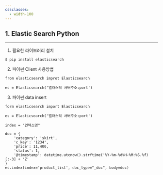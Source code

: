 ```yaml
---
cssclasses:
  - width-100
---
```

## 1. Elastic Search Python
---
1.  필요한 라이브러리 설치

```
$ pip install elasticsearch
```

2.  파이썬 Client 사용방법
```
from elasticsearch improt Elasticsearch

es = Elasticsearch('엘라스틱 서버주소:port')
```

3. 파이썬 data insert 
```
form elasticsearch import Elasticsearch

es = Elasticsearch('엘라스틱 서버주소:port')

index = "인덱스명"

doc = {
	'category': 'skirt',
	'c_key': '1234',
	'price': 11,400,
	'status': 1,
	'@timestamp': datetime.utcnow().strftime('%Y-%m-%d%H-%M:%S.%f)[:-3] + 'Z'
}
es.index(index='product_list', doc_type="_doc", body=doc)
```


